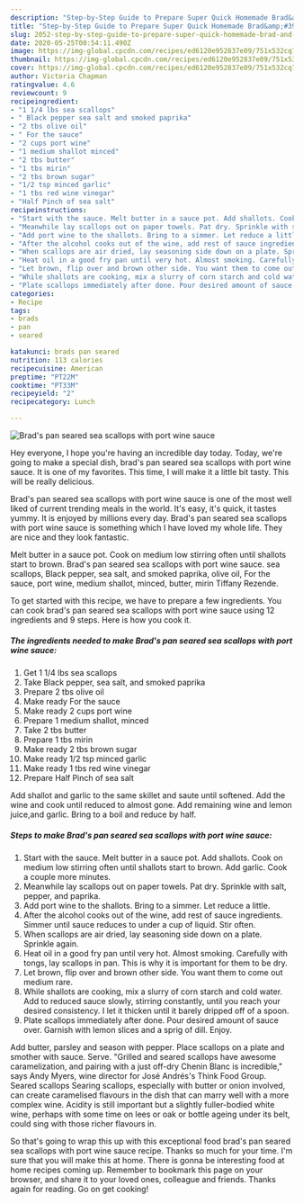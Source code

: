 ```yaml
---
description: "Step-by-Step Guide to Prepare Super Quick Homemade Brad&amp;#39;s pan seared sea scallops with port wine sauce"
title: "Step-by-Step Guide to Prepare Super Quick Homemade Brad&amp;#39;s pan seared sea scallops with port wine sauce"
slug: 2052-step-by-step-guide-to-prepare-super-quick-homemade-brad-and-39-s-pan-seared-sea-scallops-with-port-wine-sauce
date: 2020-05-25T00:54:11.490Z
image: https://img-global.cpcdn.com/recipes/ed6120e952837e09/751x532cq70/brads-pan-seared-sea-scallops-with-port-wine-sauce-recipe-main-photo.jpg
thumbnail: https://img-global.cpcdn.com/recipes/ed6120e952837e09/751x532cq70/brads-pan-seared-sea-scallops-with-port-wine-sauce-recipe-main-photo.jpg
cover: https://img-global.cpcdn.com/recipes/ed6120e952837e09/751x532cq70/brads-pan-seared-sea-scallops-with-port-wine-sauce-recipe-main-photo.jpg
author: Victoria Chapman
ratingvalue: 4.6
reviewcount: 9
recipeingredient:
- "1 1/4 lbs sea scallops"
- " Black pepper sea salt and smoked paprika"
- "2 tbs olive oil"
- " For the sauce"
- "2 cups port wine"
- "1 medium shallot minced"
- "2 tbs butter"
- "1 tbs mirin"
- "2 tbs brown sugar"
- "1/2 tsp minced garlic"
- "1 tbs red wine vinegar"
- "Half Pinch of sea salt"
recipeinstructions:
- "Start with the sauce. Melt butter in a sauce pot. Add shallots. Cook on medium low stirring often until shallots start to brown. Add garlic. Cook a couple more minutes."
- "Meanwhile lay scallops out on paper towels. Pat dry. Sprinkle with salt, pepper, and paprika."
- "Add port wine to the shallots. Bring to a simmer. Let reduce a little."
- "After the alcohol cooks out of the wine, add rest of sauce ingredients. Simmer until sauce reduces to under a cup of liquid. Stir often."
- "When scallops are air dried, lay seasoning side down on a plate. Sprinkle again."
- "Heat oil in a good fry pan until very hot. Almost smoking. Carefully with tongs, lay scallops in pan. This is why it is important for them to be dry."
- "Let brown, flip over and brown other side. You want them to come out medium rare."
- "While shallots are cooking, mix a slurry of corn starch and cold water. Add to reduced sauce slowly, stirring constantly, until you reach your desired consistency. I let it thicken until it barely dripped off of a spoon."
- "Plate scallops immediately after done. Pour desired amount of sauce over. Garnish with lemon slices and a sprig of dill. Enjoy."
categories:
- Recipe
tags:
- brads
- pan
- seared

katakunci: brads pan seared 
nutrition: 113 calories
recipecuisine: American
preptime: "PT22M"
cooktime: "PT33M"
recipeyield: "2"
recipecategory: Lunch

---
```



![Brad&#39;s pan seared sea scallops with port wine sauce](https://img-global.cpcdn.com/recipes/ed6120e952837e09/751x532cq70/brads-pan-seared-sea-scallops-with-port-wine-sauce-recipe-main-photo.jpg)

Hey everyone, I hope you're having an incredible day today. Today, we're going to make a special dish, brad&#39;s pan seared sea scallops with port wine sauce. It is one of my favorites. This time, I will make it a little bit tasty. This will be really delicious.

Brad&#39;s pan seared sea scallops with port wine sauce is one of the most well liked of current trending meals in the world. It's easy, it's quick, it tastes yummy. It is enjoyed by millions every day. Brad&#39;s pan seared sea scallops with port wine sauce is something which I have loved my whole life. They are nice and they look fantastic.

Melt butter in a sauce pot. Cook on medium low stirring often until shallots start to brown. Brad&#39;s pan seared sea scallops with port wine sauce. sea scallops, Black pepper, sea salt, and smoked paprika, olive oil, For the sauce, port wine, medium shallot, minced, butter, mirin Tiffany Rezende.


To get started with this recipe, we have to prepare a few ingredients. You can cook brad&#39;s pan seared sea scallops with port wine sauce using 12 ingredients and 9 steps. Here is how you cook it.

<!--inarticleads1-->

##### The ingredients needed to make Brad&#39;s pan seared sea scallops with port wine sauce:

1. Get 1 1/4 lbs sea scallops
1. Take  Black pepper, sea salt, and smoked paprika
1. Prepare 2 tbs olive oil
1. Make ready  For the sauce
1. Make ready 2 cups port wine
1. Prepare 1 medium shallot, minced
1. Take 2 tbs butter
1. Prepare 1 tbs mirin
1. Make ready 2 tbs brown sugar
1. Make ready 1/2 tsp minced garlic
1. Make ready 1 tbs red wine vinegar
1. Prepare Half Pinch of sea salt


Add shallot and garlic to the same skillet and saute until softened. Add the wine and cook until reduced to almost gone. Add remaining wine and lemon juice,and garlic. Bring to a boil and reduce by half. 

<!--inarticleads2-->

##### Steps to make Brad&#39;s pan seared sea scallops with port wine sauce:

1. Start with the sauce. Melt butter in a sauce pot. Add shallots. Cook on medium low stirring often until shallots start to brown. Add garlic. Cook a couple more minutes.
1. Meanwhile lay scallops out on paper towels. Pat dry. Sprinkle with salt, pepper, and paprika.
1. Add port wine to the shallots. Bring to a simmer. Let reduce a little.
1. After the alcohol cooks out of the wine, add rest of sauce ingredients. Simmer until sauce reduces to under a cup of liquid. Stir often.
1. When scallops are air dried, lay seasoning side down on a plate. Sprinkle again.
1. Heat oil in a good fry pan until very hot. Almost smoking. Carefully with tongs, lay scallops in pan. This is why it is important for them to be dry.
1. Let brown, flip over and brown other side. You want them to come out medium rare.
1. While shallots are cooking, mix a slurry of corn starch and cold water. Add to reduced sauce slowly, stirring constantly, until you reach your desired consistency. I let it thicken until it barely dripped off of a spoon.
1. Plate scallops immediately after done. Pour desired amount of sauce over. Garnish with lemon slices and a sprig of dill. Enjoy.


Add butter, parsley and season with pepper. Place scallops on a plate and smother with sauce. Serve. &#34;Grilled and seared scallops have awesome caramelization, and pairing with a just off-dry Chenin Blanc is incredible,&#34; says Andy Myers, wine director for José Andrés&#39;s Think Food Group. Seared scallops Searing scallops, especially with butter or onion involved, can create caramelised flavours in the dish that can marry well with a more complex wine. Acidity is still important but a slightly fuller-bodied white wine, perhaps with some time on lees or oak or bottle ageing under its belt, could sing with those richer flavours in. 

So that's going to wrap this up with this exceptional food brad&#39;s pan seared sea scallops with port wine sauce recipe. Thanks so much for your time. I'm sure that you will make this at home. There is gonna be interesting food at home recipes coming up. Remember to bookmark this page on your browser, and share it to your loved ones, colleague and friends. Thanks again for reading. Go on get cooking!
